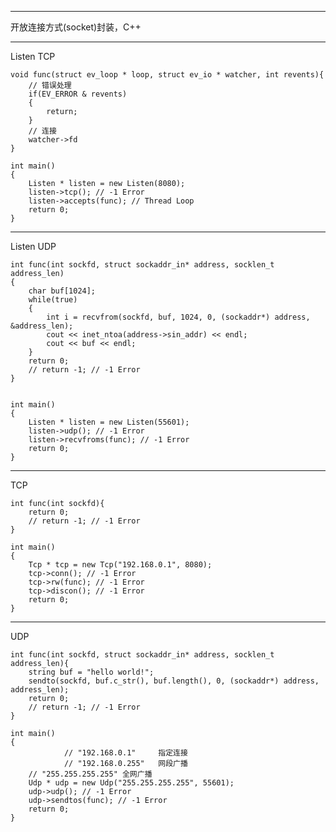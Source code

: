 -----------------------------------  
开放连接方式(socket)封装，C++

-----------------------------------  
Listen TCP

	void func(struct ev_loop * loop, struct ev_io * watcher, int revents){
		// 错误处理
		if(EV_ERROR & revents)
		{
			return;
		}
		// 连接
		watcher->fd
	}

	int main()
	{
		Listen * listen = new Listen(8080);
		listen->tcp(); // -1 Error
		listen->accepts(func); // Thread Loop
		return 0;
	}

-----------------------------------  
Listen UDP

	int func(int sockfd, struct sockaddr_in* address, socklen_t address_len)
	{
		char buf[1024];
		while(true)
		{
			int i = recvfrom(sockfd, buf, 1024, 0, (sockaddr*) address, &address_len);
			cout << inet_ntoa(address->sin_addr) << endl;
			cout << buf << endl;
		}
		return 0;
		// return -1; // -1 Error
	}


	int main()
	{
		Listen * listen = new Listen(55601);
		listen->udp(); // -1 Error
		listen->recvfroms(func); // -1 Error
		return 0;
	}

-----------------------------------  
TCP

	int func(int sockfd){
		return 0;
		// return -1; // -1 Error
	}

	int main()
	{
		Tcp * tcp = new Tcp("192.168.0.1", 8080);
		tcp->conn(); // -1 Error
		tcp->rw(func); // -1 Error
		tcp->discon(); // -1 Error
		return 0;
	}

-----------------------------------  
UDP


	int func(int sockfd, struct sockaddr_in* address, socklen_t address_len){
		string buf = "hello world!";
		sendto(sockfd, buf.c_str(), buf.length(), 0, (sockaddr*) address, address_len);
		return 0;
		// return -1; // -1 Error
	}

	int main()
	{
                // "192.168.0.1"     指定连接
                // "192.168.0.255"   网段广播
		// "255.255.255.255" 全网广播
		Udp * udp = new Udp("255.255.255.255", 55601);
		udp->udp(); // -1 Error
		udp->sendtos(func); // -1 Error
		return 0;
	}

